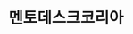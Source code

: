 ---
id: 10
title: 멘토데스크코리아
caption: 주식 리딩 서비스 제공 플랫폼
url: https://leaderscpa.com/merchant/mentordesk/
category: Stock
device: PC, Mobile
---